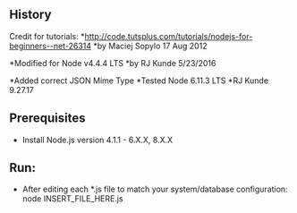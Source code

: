 ## History
Credit for tutorials:
*http://code.tutsplus.com/tutorials/nodejs-for-beginners--net-26314
*by Maciej Sopylo 17 Aug 2012

*Modified for Node v4.4.4 LTS
*by RJ Kunde 5/23/2016

*Added correct JSON Mime Type
*Tested Node 6.11.3 LTS
*RJ Kunde 9.27.17

## Prerequisites
* Install Node.js version 4.1.1 - 6.X.X, 8.X.X

## Run:
* After editing each *.js file to match your system/database configuration: node INSERT_FILE_HERE.js
